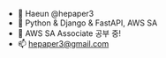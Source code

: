 - 👋 Haeun @hepaper3
- 👀 Python & Django & FastAPI, AWS SA 
- 🌱 AWS SA Associate 공부 중!
- 📫 hepaper3@gmail.com

<!---
hepaper3/hepaper3 is a ✨ special ✨ repository because its `README.md` (this file) appears on your GitHub profile.
You can click the Preview link to take a look at your changes.
--->
